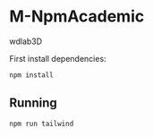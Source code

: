 # M-NpmAcademic

wdlab3D

First install dependencies:

```sh
npm install

```

## Running

```sh
npm run tailwind
```
